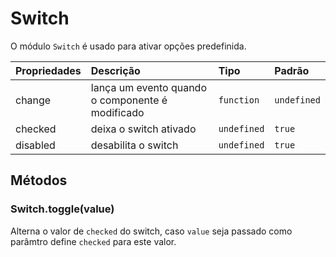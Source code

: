 # Switch

O módulo `Switch` é usado para ativar opções predefinida.

| Propriedades | Descrição                                        | Tipo        | Padrão      |
| :----------- | :----------------------------------------------- | :---------- | :---------- |
| change       | lança um evento quando o componente é modificado | `function`  | `undefined` |
| checked      | deixa o switch ativado                           | `undefined` | `true`      |
| disabled     | desabilita o switch                              | `undefined` | `true`      |

## Métodos

### Switch.toggle(value)

Alterna o valor de `checked` do switch, caso `value` seja passado como parâmtro define `checked` para este valor.
